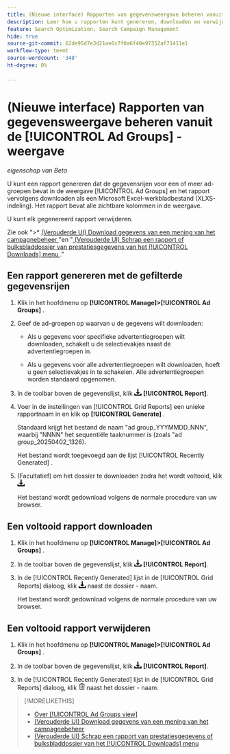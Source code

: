 ```yaml
---
title: (Nieuwe interface) Rapporten van gegevensweergave beheren vanuit de [!UICONTROL Ad Groups] -weergave
description: Leer hoe u rapporten kunt genereren, downloaden en verwijderen die de gegevensrijen voor een of meer advertentiegroepen in de [!UICONTROL Ad Groups] -weergave bevatten.
feature: Search Optimization, Search Campaign Management
hide: true
source-git-commit: 62de95d7e3d21ae6c7f0a6f40e97352af71411e1
workflow-type: tm+mt
source-wordcount: '348'
ht-degree: 0%

---
```


# (Nieuwe interface) Rapporten van gegevensweergave beheren vanuit de [!UICONTROL Ad Groups] -weergave

*eigenschap van Beta*

U kunt een rapport genereren dat de gegevensrijen voor een of meer ad-groepen bevat in de weergave [!UICONTROL Ad Groups] en het rapport vervolgens downloaden als een Microsoft Excel-werkbladbestand (XLXS-indeling). Het rapport bevat alle zichtbare kolommen in de weergave.

U kunt elk gegenereerd rapport verwijderen.

Zie ook &quot;>* [ (Verouderde UI) Download gegevens van een mening van het campagnebeheer ](/help/search-social-commerce/common-tasks/navigation-editing-selection/download.md)&quot;en &quot;[ (Verouderde UI) Schrap een rapport of bulksbladdossier van prestatiesgegevens van het [!UICONTROL Downloads] menu ](/help/search-social-commerce/common-tasks/navigation-editing-selection/download-delete-data.md).&quot;

## Een rapport genereren met de gefilterde gegevensrijen

1. Klik in het hoofdmenu op **[!UICONTROL Manage]>[!UICONTROL Ad Groups]** .

1. Geef de ad-groepen op waarvan u de gegevens wilt downloaden:

   * Als u gegevens voor specifieke advertentiegroepen wilt downloaden, schakelt u de selectievakjes naast de advertentiegroepen in.

   * Als u gegevens voor alle advertentiegroepen wilt downloaden, hoeft u geen selectievakjes in te schakelen. Alle advertentiegroepen worden standaard opgenomen.

1. In de toolbar boven de gegevenslijst, klik ![ Download ](/help/search-social-commerce/assets/download.png " ") **[!UICONTROL Report]**.

1. Voer in de instellingen van [!UICONTROL Grid Reports] een unieke rapportnaam in en klik op **[!UICONTROL Generate]** .

   Standaard krijgt het bestand de naam &quot;ad group_YYYMMDD_NNN&quot;, waarbij &quot;NNNN&quot; het sequentiële taaknummer is (zoals &quot;ad group_20250402_1326).

   Het bestand wordt toegevoegd aan de lijst [!UICONTROL Recently Generated] .

1. (Facultatief) om het dossier te downloaden zodra het wordt voltooid, klik ![ Download ](/help/search-social-commerce/assets/download.png " naast het dossier - naam.")

   Het bestand wordt gedownload volgens de normale procedure van uw browser.

## Een voltooid rapport downloaden

1. Klik in het hoofdmenu op **[!UICONTROL Manage]>[!UICONTROL Ad Groups]** .

1. In de toolbar boven de gegevenslijst, klik ![ Download ](/help/search-social-commerce/assets/download.png " ") **[!UICONTROL Report]**.

1. In de [!UICONTROL Recently Generated] lijst in de [!UICONTROL Grid Reports] dialoog, klik ![ Download ](/help/search-social-commerce/assets/download.png " ") naast de dossier - naam.

   Het bestand wordt gedownload volgens de normale procedure van uw browser.

## Een voltooid rapport verwijderen

1. Klik in het hoofdmenu op **[!UICONTROL Manage]>[!UICONTROL Ad Groups]** .

1. In de toolbar boven de gegevenslijst, klik ![ Download ](/help/search-social-commerce/assets/download.png " ") **[!UICONTROL Report]**.

1. In de [!UICONTROL Recently Generated] lijst in de [!UICONTROL Grid Reports] dialoog, klik ![ Schrapping ](/help/search-social-commerce/assets/delete-new.png " ") naast het dossier - naam.

>[!MORELIKETHIS]
>
>* [ Over [!UICONTROL Ad Groups view]](ad-group-view-about.md)
>* [ (Verouderde UI) Download gegevens van een mening van het campagnebeheer ](/help/search-social-commerce/common-tasks/navigation-editing-selection/download.md)
>* [ (Verouderde UI) Schrap een rapport van prestatiesgegevens of bulksbladdossier van het [!UICONTROL Downloads] menu ](/help/search-social-commerce/common-tasks/navigation-editing-selection/download-delete-data.md)
